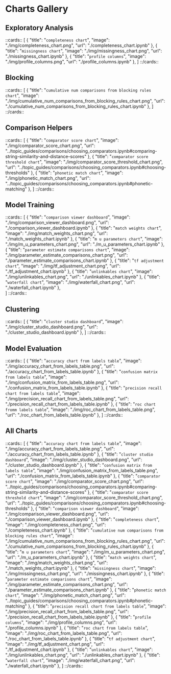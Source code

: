 # Charts Gallery

## Exploratory Analysis

::cards::
[
  {
    "title": "`completeness chart`",
    "image": "./img/completeness_chart.png",
    "url": "./completeness_chart.ipynb"
  },
  {
    "title": "`missingness chart`",
    "image": "./img/missingness_chart.png",
    "url": "./missingness_chart.ipynb"
  },
  {
    "title": "`profile columns`",
    "image": "./img/profile_columns.png",
    "url": "./profile_columns.ipynb"
  },
]
::/cards::

## Blocking

::cards::
[
    {
    "title": "`cumulative num comparisons from blocking rules chart`",
    "image": "./img/cumulative_num_comparisons_from_blocking_rules_chart.png",
    "url": "./cumulative_num_comparisons_from_blocking_rules_chart.ipynb"
    },
]
::/cards::

## Comparison Helpers

::cards::
[
    {
    "title": "`comparator score chart`",
    "image": "./img/comparator_score_chart.png",
    "url": "../topic_guides/comparisons/choosing_comparators.ipynb#comparing-string-similarity-and-distance-scores"
    },
    {
    "title": "`comparator score threshold chart`",
    "image": "./img/comparator_score_threshold_chart.png",
    "url": "../topic_guides/comparisons/choosing_comparators.ipynb#choosing-thresholds"
    },
    {
    "title": "`phonetic match chart`",
    "image": "./img/phonetic_match_chart.png",
    "url": "../topic_guides/comparisons/choosing_comparators.ipynb#phonetic-matching"
    },
]
::/cards::

## Model Training

::cards::
[
    {
    "title": "`comparison viewer dashboard`",
    "image": "./img/comparison_viewer_dashboard.png",
    "url": "./comparison_viewer_dashboard.ipynb"
    },
    {
    "title": "`match weights chart`",
    "image": "./img/match_weights_chart.png",
    "url": "./match_weights_chart.ipynb"
    },
    {
    "title": "`m u parameters chart`",
    "image": "./img/m_u_parameters_chart.png",
    "url": "./m_u_parameters_chart.ipynb"
    },
    {
    "title": "`parameter estimate comparisons chart`",
    "image": "./img/parameter_estimate_comparisons_chart.png",
    "url": "./parameter_estimate_comparisons_chart.ipynb"
    },
    {
    "title": "`tf adjustment chart`",
    "image": "./img/tf_adjustment_chart.png",
    "url": "./tf_adjustment_chart.ipynb"
    },
    {
    "title": "`unlinkables chart`",
    "image": "./img/unlinkables_chart.png",
    "url": "./unlinkables_chart.ipynb"
    },
    {
    "title": "`waterfall chart`",
    "image": "./img/waterfall_chart.png",
    "url": "./waterfall_chart.ipynb"
    },   
]
::/cards::

## Clustering

::cards::
[
    {
    "title": "`cluster studio dashboard`",
    "image": "./img/cluster_studio_dashboard.png",
    "url": "./cluster_studio_dashboard.ipynb"
    },
]
::/cards::

## Model Evaluation

::cards::
[
    {
    "title": "`accuracy chart from labels table`",
    "image": "./img/accuracy_chart_from_labels_table.png",
    "url": "./accuracy_chart_from_labels_table.ipynb"
    },
    {
    "title": "`confusion matrix from labels table`",
    "image": "./img/confusion_matrix_from_labels_table.png",
    "url": "./confusion_matrix_from_labels_table.ipynb"
    },
    {
    "title": "`precision recall chart from labels table`",
    "image": "./img/precision_recall_chart_from_labels_table.png",
    "url": "./precision_recall_chart_from_labels_table.ipynb"
    },
    {
    "title": "`roc chart fromm labels table`",
    "image": "./img/roc_chart_from_labels_table.png",
    "url": "./roc_chart_from_labels_table.ipynb"
    },
]
::/cards::

## All Charts
::cards::
[
  {
    "title": "`accuracy chart from labels table`",
    "image": "./img/accuracy_chart_from_labels_table.png",
    "url": "./accuracy_chart_from_labels_table.ipynb"
  },
  {
    "title": "`cluster studio dashboard`",
    "image": "./img/cluster_studio_dashboard.png",
    "url": "./cluster_studio_dashboard.ipynb"
  },
  {
    "title": "`confusion matrix from labels table`",
    "image": "./img/confusion_matrix_from_labels_table.png",
    "url": "./confusion_matrix_from_labels_table.ipynb"
  },
  {
    "title": "`comparator score chart`",
    "image": "./img/comparator_score_chart.png",
    "url": "../topic_guides/comparisons/choosing_comparators.ipynb#comparing-string-similarity-and-distance-scores"
  },
  {
    "title": "`comparator score threshold chart`",
    "image": "./img/comparator_score_threshold_chart.png",
    "url": "../topic_guides/comparisons/choosing_comparators.ipynb#choosing-thresholds"
  },
  {
    "title": "`comparison viewer dashboard`",
    "image": "./img/comparison_viewer_dashboard.png",
    "url": "./comparison_viewer_dashboard.ipynb"
  },
  {
    "title": "`completeness chart`",
    "image": "./img/completeness_chart.png",
    "url": "./completeness_chart.ipynb"
  },
  {
    "title": "`cumulative num comparisons from blocking rules chart`",
    "image": "./img/cumulative_num_comparisons_from_blocking_rules_chart.png",
    "url": "./cumulative_num_comparisons_from_blocking_rules_chart.ipynb"
  },
  {
    "title": "`m u parameters chart`",
    "image": "./img/m_u_parameters_chart.png",
    "url": "./m_u_parameters_chart.ipynb"
  },
  {
    "title": "`match weights chart`",
    "image": "./img/match_weights_chart.png",
    "url": "./match_weights_chart.ipynb"
  },
  {
    "title": "`missingness chart`",
    "image": "./img/missingness_chart.png",
    "url": "./missingness_chart.ipynb"
  },
  {
    "title": "`parameter estimate comparisons chart`",
    "image": "./img/parameter_estimate_comparisons_chart.png",
    "url": "./parameter_estimate_comparisons_chart.ipynb"
  },
  {
    "title": "`phonetic match chart`",
    "image": "./img/phonetic_match_chart.png",
    "url": "../topic_guides/comparisons/choosing_comparators.ipynb#phonetic-matching"
  },
  {
    "title": "`precision recall chart from labels table`",
    "image": "./img/precision_recall_chart_from_labels_table.png",
    "url": "./precision_recall_chart_from_labels_table.ipynb"
  },
  {
    "title": "`profile columns`",
    "image": "./img/profile_columns.png",
    "url": "./profile_columns.ipynb"
  },
  {
    "title": "`roc chart from labels table`",
    "image": "./img/roc_chart_from_labels_table.png",
    "url": "./roc_chart_from_labels_table.ipynb"
  },
  {
    "title": "`tf adjustment chart`",
    "image": "./img/tf_adjustment_chart.png",
    "url": "./tf_adjustment_chart.ipynb"
  },
  {
    "title": "`unlinkables chart`",
    "image": "./img/unlinkables_chart.png",
    "url": "./unlinkables_chart.ipynb"
  },
  {
    "title": "`waterfall chart`",
    "image": "./img/waterfall_chart.png",
    "url": "./waterfall_chart.ipynb"
  },
]
::/cards::
